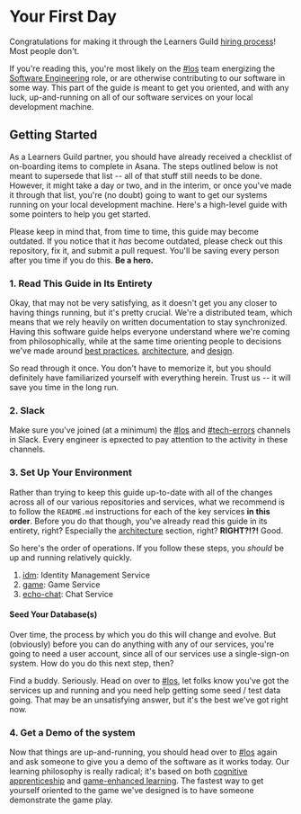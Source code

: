 # Your First Day

Congratulations for making it through the Learners Guild [hiring process][hiring-process]! Most people don't.

If you're reading this, you're most likely on the [#los][los-slack] team energizing the [Software Engineering][software-engineering-glassfrog] role, or are otherwise contributing to our software in some way. This part of the guide is meant to get you oriented, and with any luck, up-and-running on all of our software services on your local development machine.

## Getting Started

As a Learners Guild partner, you should have already received a checklist of on-boarding items to complete in Asana. The steps outlined below is not meant to supersede that list -- all of that stuff still needs to be done. However, it might take a day or two, and in the interim, or once you've made it through that list, you're (no doubt) going to want to get our systems running on your local development machine. Here's a high-level guide with some pointers to help you get started.

Please keep in mind that, from time to time, this guide may become outdated. If you notice that it _has_ become outdated, please check out this repository, fix it, and submit a pull request. You'll be saving every person after you time if you do this. **Be a hero.**

### 1. Read This Guide in Its Entirety

Okay, that may not be very satisfying, as it doesn't get you any closer to having things running, but it's pretty crucial. We're a distributed team, which means that we rely heavily on written documentation to stay synchronized. Having this software guide helps everyone understand where we're coming from philosophically, while at the same time orienting people to decisions we've made around [best practices][best-practices-software-guide], [architecture][architecture-software-guide], and [design][design-guide-software-guide].

So read through it once. You don't have to memorize it, but you should definitely have familiarized yourself with everything herein. Trust us -- it will save you time in the long run.

### 2. Slack

Make sure you've joined (at a minimum) the [#los][los-slack] and [#tech-errors][tech-errors-slack] channels in Slack. Every engineer is epxected to pay attention to the activity in these channels.

### 3. Set Up Your Environment

Rather than trying to keep this guide up-to-date with all of the changes across all of our various repositories and services, what we recommend is to follow the `README.md` instructions for each of the key services **in this order**. Before you do that though, you've already read this guide in its entirety, right? Especially the [architecture][architecture-software-guide] section, right? **RIGHT?!?!** Good.

So here's the order of operations. If you follow these steps, you _should_ be up and running relatively quickly.

1. [idm][idm-repo]: Identity Management Service
2. [game][game-repo]: Game Service
3. [echo-chat][echo-chat-repo]: Chat Service

#### Seed Your Database(s)

Over time, the process by which you do this will change and evolve. But (obviously) before you can do anything with any of our services, you're going to need a user account, since all of our services use a single-sign-on system. How do you do this next step, then?

Find a buddy. Seriously. Head on over to [#los][los-slack], let folks know you've got the services up and running and you need help getting some seed / test data going. That may be an unsatisfying answer, but it's the best we've got right now.

### 4. Get a Demo of the system

Now that things are up-and-running, you should head over to [#los][los-slack] again and ask someone to give you a demo of the software as it works today. Our learning philosophy is really radical; it's based on both [cognitive apprenticeship][cognitive-apprenticeship-wikipedia] and [game-enhanced learning][game-enhanced-learning-wikipedia]. The fastest way to get yourself oriented to the game we've designed is to have someone demonstrate the game play.


<!-- references -->

[hiring-process]: http://guide.learnersguild.org/Operating-Model/Hiring-Process/
[los-slack]: https://learnersguild.slack.com/archives/los
[tech-errors-slack]: https://learnersguild.slack.com/archives/tech-errors
[software-engineering-glassfrog]: https://app.glassfrog.com/roles/4477030
[cognitive-apprenticeship-wikipedia]: https://en.wikipedia.org/wiki/Cognitive_apprenticeship
[game-enhanced-learning-wikipedia]: https://en.wikipedia.org/wiki/Educational_game

[best-practices-software-guide]: ../best-practices/README.md
[architecture-software-guide]: ../architecture/README.md
[design-guide-software-guide]: ../design-guide/README.md

[idm-repo]: https://github.com/LearnersGuild/idm
[game-repo]: https://github.com/LearnersGuild/game
[echo-chat-repo]: https://github.com/LearnersGuild/echo-chat
